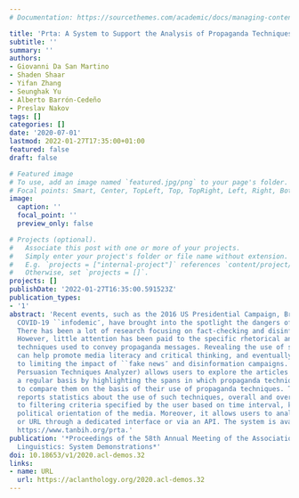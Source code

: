 ```yaml
---
# Documentation: https://sourcethemes.com/academic/docs/managing-content/

title: 'Prta: A System to Support the Analysis of Propaganda Techniques in the News'
subtitle: ''
summary: ''
authors:
- Giovanni Da San Martino
- Shaden Shaar
- Yifan Zhang
- Seunghak Yu
- Alberto Barrón-Cedeño
- Preslav Nakov
tags: []
categories: []
date: '2020-07-01'
lastmod: 2022-01-27T17:35:00+01:00
featured: false
draft: false

# Featured image
# To use, add an image named `featured.jpg/png` to your page's folder.
# Focal points: Smart, Center, TopLeft, Top, TopRight, Left, Right, BottomLeft, Bottom, BottomRight.
image:
  caption: ''
  focal_point: ''
  preview_only: false

# Projects (optional).
#   Associate this post with one or more of your projects.
#   Simply enter your project's folder or file name without extension.
#   E.g. `projects = ["internal-project"]` references `content/project/deep-learning/index.md`.
#   Otherwise, set `projects = []`.
projects: []
publishDate: '2022-01-27T16:35:00.591523Z'
publication_types:
- '1'
abstract: 'Recent events, such as the 2016 US Presidential Campaign, Brexit and the
  COVID-19 ``infodemic″, have brought into the spotlight the dangers of online disinformation.
  There has been a lot of research focusing on fact-checking and disinformation detection.
  However, little attention has been paid to the specific rhetorical and psychological
  techniques used to convey propaganda messages. Revealing the use of such techniques
  can help promote media literacy and critical thinking, and eventually contribute
  to limiting the impact of ``fake news″ and disinformation campaigns. Prta (Propaganda
  Persuasion Techniques Analyzer) allows users to explore the articles crawled on
  a regular basis by highlighting the spans in which propaganda techniques occur and
  to compare them on the basis of their use of propaganda techniques. The system further
  reports statistics about the use of such techniques, overall and over time, or according
  to filtering criteria specified by the user based on time interval, keywords, and/or
  political orientation of the media. Moreover, it allows users to analyze any text
  or URL through a dedicated interface or via an API. The system is available online:
  https://www.tanbih.org/prta.'
publication: '*Proceedings of the 58th Annual Meeting of the Association for Computational
  Linguistics: System Demonstrations*'
doi: 10.18653/v1/2020.acl-demos.32
links:
- name: URL
  url: https://aclanthology.org/2020.acl-demos.32
---
```

